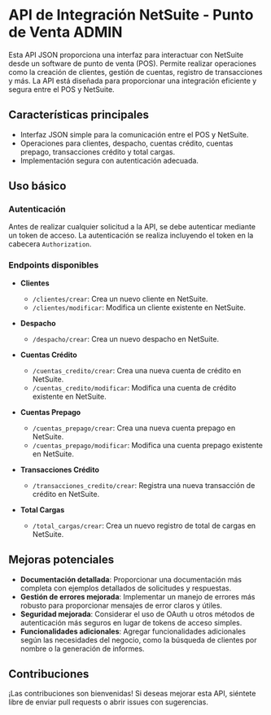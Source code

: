 # API de Integración NetSuite - Punto de Venta ADMIN

Esta API JSON proporciona una interfaz para interactuar con NetSuite desde un software de punto de venta (POS). Permite realizar operaciones como la creación de clientes, gestión de cuentas, registro de transacciones y más. La API está diseñada para proporcionar una integración eficiente y segura entre el POS y NetSuite.

## Características principales

- Interfaz JSON simple para la comunicación entre el POS y NetSuite.
- Operaciones para clientes, despacho, cuentas crédito, cuentas prepago, transacciones crédito y total cargas.
- Implementación segura con autenticación adecuada.

## Uso básico

### Autenticación

Antes de realizar cualquier solicitud a la API, se debe autenticar mediante un token de acceso. La autenticación se realiza incluyendo el token en la cabecera `Authorization`.

### Endpoints disponibles

- **Clientes**
  - `/clientes/crear`: Crea un nuevo cliente en NetSuite.
  - `/clientes/modificar`: Modifica un cliente existente en NetSuite.
  
- **Despacho**
  - `/despacho/crear`: Crea un nuevo despacho en NetSuite.
  
- **Cuentas Crédito**
  - `/cuentas_credito/crear`: Crea una nueva cuenta de crédito en NetSuite.
  - `/cuentas_credito/modificar`: Modifica una cuenta de crédito existente en NetSuite.
  
- **Cuentas Prepago**
  - `/cuentas_prepago/crear`: Crea una nueva cuenta prepago en NetSuite.
  - `/cuentas_prepago/modificar`: Modifica una cuenta prepago existente en NetSuite.
  
- **Transacciones Crédito**
  - `/transacciones_credito/crear`: Registra una nueva transacción de crédito en NetSuite.
  
- **Total Cargas**
  - `/total_cargas/crear`: Crea un nuevo registro de total de cargas en NetSuite.

## Mejoras potenciales

- **Documentación detallada**: Proporcionar una documentación más completa con ejemplos detallados de solicitudes y respuestas.
- **Gestión de errores mejorada**: Implementar un manejo de errores más robusto para proporcionar mensajes de error claros y útiles.
- **Seguridad mejorada**: Considerar el uso de OAuth u otros métodos de autenticación más seguros en lugar de tokens de acceso simples.
- **Funcionalidades adicionales**: Agregar funcionalidades adicionales según las necesidades del negocio, como la búsqueda de clientes por nombre o la generación de informes.

## Contribuciones

¡Las contribuciones son bienvenidas! Si deseas mejorar esta API, siéntete libre de enviar pull requests o abrir issues con sugerencias.
